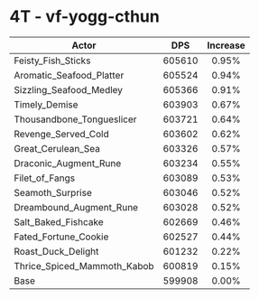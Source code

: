 # 4T - vf-yogg-cthun
| Actor | DPS | Increase |
|---|:---:|:---:|
|Feisty_Fish_Sticks|605610|0.95%|
|Aromatic_Seafood_Platter|605524|0.94%|
|Sizzling_Seafood_Medley|605366|0.91%|
|Timely_Demise|603903|0.67%|
|Thousandbone_Tongueslicer|603721|0.64%|
|Revenge_Served_Cold|603602|0.62%|
|Great_Cerulean_Sea|603326|0.57%|
|Draconic_Augment_Rune|603234|0.55%|
|Filet_of_Fangs|603089|0.53%|
|Seamoth_Surprise|603046|0.52%|
|Dreambound_Augment_Rune|603028|0.52%|
|Salt_Baked_Fishcake|602669|0.46%|
|Fated_Fortune_Cookie|602527|0.44%|
|Roast_Duck_Delight|601232|0.22%|
|Thrice_Spiced_Mammoth_Kabob|600819|0.15%|
|Base|599908|0.00%|
